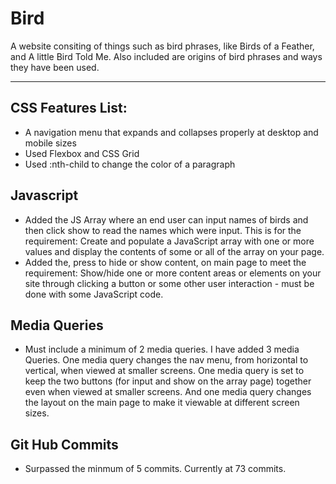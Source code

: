 # Bird
A website consiting of things such as bird phrases, like 
Birds of a Feather,  and A little Bird Told Me. 
Also included are origins of bird phrases and ways they have been used. 

---
## CSS Features List:
* A navigation menu that expands and collapses properly at desktop and mobile sizes
* Used Flexbox and CSS Grid
* Used  :nth-child to change the color of a paragraph


## Javascript
* Added the JS Array where an end user can input names of birds and then click show to read the names which were input. This is for the requirement: Create and populate a JavaScript array with one or more values and display the contents of some or all of the array on your page. 
* Added the,  press to hide or show content,  on main page to meet the requirement: Show/hide one or more content areas or elements on your site through clicking a button or some other user interaction - must be done with some JavaScript code. 

## Media Queries
* Must include a minimum of 2 media queries. I have added 3 media Queries. One media query changes the nav menu, from horizontal to vertical, when viewed at smaller screens. One media query is set to keep the two buttons (for input and show on the array page) together even when viewed at smaller screens. And one media query changes the layout on the main page to make it viewable at different screen sizes. 

## Git Hub Commits
* Surpassed the minmum of 5 commits. Currently at 73 commits.
